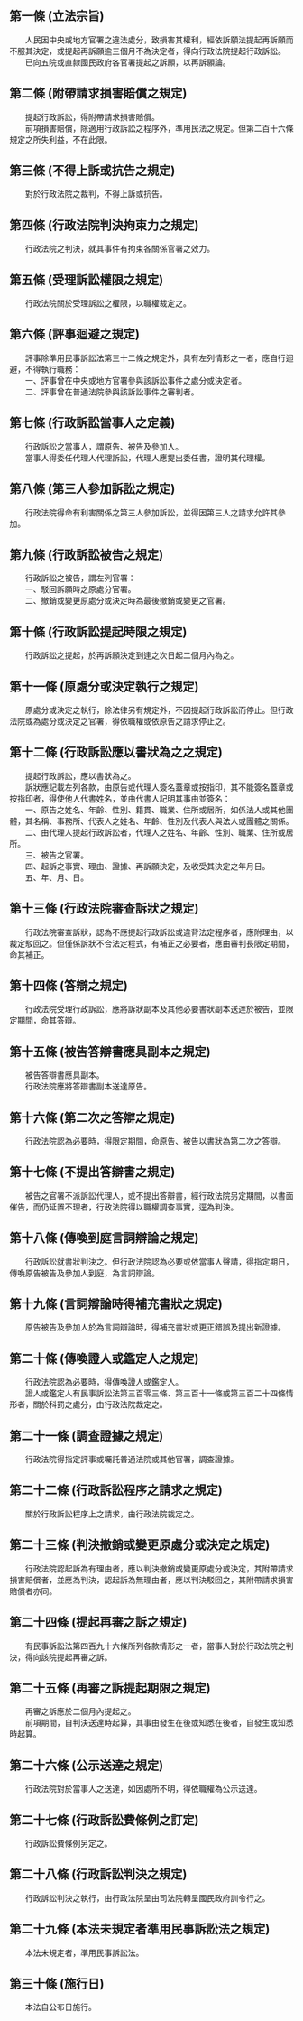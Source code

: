 第一條 (立法宗旨)
-----------------
　　人民因中央或地方官署之違法處分，致損害其權利，經依訴願法提起再訴願而不服其決定，或提起再訴願逾三個月不為決定者，得向行政法院提起行政訴訟。  
　　已向五院或直隸國民政府各官署提起之訴願，以再訴願論。  


第二條 (附帶請求損害賠償之規定)
-------------------------------
　　提起行政訴訟，得附帶請求損害賠償。  
　　前項損害賠償，除適用行政訴訟之程序外，準用民法之規定。但第二百十六條規定之所失利益，不在此限。  


第三條 (不得上訴或抗告之規定)
-----------------------------
　　對於行政法院之裁判，不得上訴或抗告。  


第四條 (行政法院判決拘束力之規定)
---------------------------------
　　行政法院之判決，就其事件有拘束各關係官署之效力。  


第五條 (受理訴訟權限之規定)
---------------------------
　　行政法院關於受理訴訟之權限，以職權裁定之。  


第六條 (評事迴避之規定)
-----------------------
　　評事除準用民事訴訟法第三十二條之規定外，具有左列情形之一者，應自行迴避，不得執行職務：  
　　一、評事曾在中央或地方官署參與該訴訟事件之處分或決定者。  
　　二、評事曾在普通法院參與該訴訟事件之審判者。  


第七條 (行政訴訟當事人之定義)
-----------------------------
　　行政訴訟之當事人，謂原告、被告及參加人。  
　　當事人得委任代理人代理訴訟，代理人應提出委任書，證明其代理權。  


第八條 (第三人參加訴訟之規定)
-----------------------------
　　行政法院得命有利害關係之第三人參加訴訟，並得因第三人之請求允許其參加。  


第九條 (行政訴訟被告之規定)
---------------------------
　　行政訴訟之被告，謂左列官署：  
　　一、駁回訴願時之原處分官署。  
　　二、撤銷或變更原處分或決定時為最後撤銷或變更之官署。  


第十條 (行政訴訟提起時限之規定)
-------------------------------
　　行政訴訟之提起，於再訴願決定到達之次日起二個月內為之。  


第十一條 (原處分或決定執行之規定)
---------------------------------
　　原處分或決定之執行，除法律另有規定外，不因提起行政訴訟而停止。但行政法院或為處分或決定之官署，得依職權或依原告之請求停止之。  


第十二條 (行政訴訟應以書狀為之之規定)
-------------------------------------
　　提起行政訴訟，應以書狀為之。  
　　訴狀應記載左列各款，由原告或代理人簽名蓋章或按指印，其不能簽名蓋章或按指印者，得使他人代書姓名，並由代書人記明其事由並簽名：  
　　一、原告之姓名、年齡、性別、籍貫、職業、住所或居所，如係法人或其他團體，其名稱、事務所、代表人之姓名、年齡、性別及代表人與法人或團體之關係。  
　　二、由代理人提起行政訴訟者，代理人之姓名、年齡、性別、職業、住所或居所。  
　　三、被告之官署。  
　　四、起訴之事實、理由、證據、再訴願決定，及收受其決定之年月日。  
　　五、年、月、日。  


第十三條 (行政法院審查訴狀之規定)
---------------------------------
　　行政法院審查訴狀，認為不應提起行政訴訟或違背法定程序者，應附理由，以裁定駁回之。但僅係訴狀不合法定程式，有補正之必要者，應由審判長限定期間，命其補正。  


第十四條 (答辯之規定)
---------------------
　　行政法院受理行政訴訟，應將訴狀副本及其他必要書狀副本送達於被告，並限定期間，命其答辯。  


第十五條 (被告答辯書應具副本之規定)
-----------------------------------
　　被告答辯書應具副本。  
　　行政法院應將答辯書副本送達原告。  


第十六條 (第二次之答辯之規定)
-----------------------------
　　行政法院認為必要時，得限定期間，命原告、被告以書狀為第二次之答辯。  


第十七條 (不提出答辯書之規定)
-----------------------------
　　被告之官署不派訴訟代理人，或不提出答辯書，經行政法院另定期間，以書面催告，而仍延置不理者，行政法院得以職權調查事實，逕為判決。  


第十八條 (傳喚到庭言詞辯論之規定)
---------------------------------
　　行政訴訟就書狀判決之。但行政法院認為必要或依當事人聲請，得指定期日，傳喚原告被告及參加人到庭，為言詞辯論。  


第十九條 (言詞辯論時得補充書狀之規定)
-------------------------------------
　　原告被告及參加人於為言詞辯論時，得補充書狀或更正錯誤及提出新證據。  


第二十條 (傳喚證人或鑑定人之規定)
---------------------------------
　　行政法院認為必要時，得傳喚證人或鑑定人。  
　　證人或鑑定人有民事訴訟法第三百零三條、第三百十一條或第三百二十四條情形者，關於科罰之處分，由行政法院裁定之。  


第二十一條 (調查證據之規定)
---------------------------
　　行政法院得指定評事或囑託普通法院或其他官署，調查證據。  


第二十二條 (行政訴訟程序之請求之規定)
-------------------------------------
　　關於行政訴訟程序上之請求，由行政法院裁定之。  


第二十三條 (判決撤銷或變更原處分或決定之規定)
---------------------------------------------
　　行政法院認起訴為有理由者，應以判決撤銷或變更原處分或決定，其附帶請求損害賠償者，並應為判決，認起訴為無理由者，應以判決駁回之，其附帶請求損害賠償者亦同。  


第二十四條 (提起再審之訴之規定)
-------------------------------
　　有民事訴訟法第四百九十六條所列各款情形之一者，當事人對於行政法院之判決，得向該院提起再審之訴。  


第二十五條 (再審之訴提起期限之規定)
-----------------------------------
　　再審之訴應於二個月內提起之。  
　　前項期間，自判決送達時起算，其事由發生在後或知悉在後者，自發生或知悉時起算。  


第二十六條 (公示送達之規定)
---------------------------
　　行政法院對於當事人之送達，如因處所不明，得依職權為公示送達。  


第二十七條 (行政訴訟費條例之訂定)
---------------------------------
　　行政訴訟費條例另定之。  


第二十八條 (行政訴訟判決之規定)
-------------------------------
　　行政訴訟判決之執行，由行政法院呈由司法院轉呈國民政府訓令行之。  


第二十九條 (本法未規定者準用民事訴訟法之規定)
---------------------------------------------
　　本法未規定者，準用民事訴訟法。  


第三十條 (施行日)
-----------------
　　本法自公布日施行。